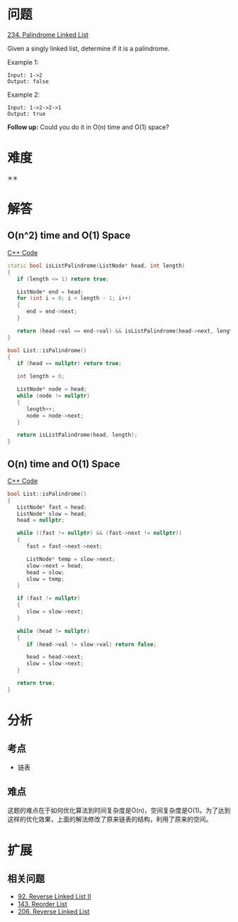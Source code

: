 # 问题
[234. Palindrome Linked List](https://leetcode.com/problems/palindrome-linked-list/)

Given a singly linked list, determine if it is a palindrome.

Example 1:
```
Input: 1->2
Output: false
```
Example 2:
```
Input: 1->2->2->1
Output: true
```
**Follow up:**
Could you do it in O(n) time and O(1) space?

# 难度
✳✳

# 解答
## O(n^2) time and O(1) Space

[C++ Code](./code/234.Palindrome-Linked-List/List.cpp)
```cpp
static bool isListPalindrome(ListNode* head, int length)
{
   if (length <= 1) return true;

   ListNode* end = head;
   for (int i = 0; i < length - 1; i++)
   {
      end = end->next;
   }

   return (head->val == end->val) && isListPalindrome(head->next, length - 2);
}

bool List::isPalindrome()
{
   if (head == nullptr) return true;

   int length = 0;

   ListNode* node = head;
   while (node != nullptr)
   {
      length++;
      node = node->next;
   }

   return isListPalindrome(head, length);
}
```

## O(n) time and O(1) Space

[C++ Code](./code/234.Palindrome-Linked-List/List.cpp)
```cpp
bool List::isPalindrome()
{
   ListNode* fast = head;
   ListNode* slow = head;
   head = nullptr;

   while ((fast != nullptr) && (fast->next != nullptr))
   {
      fast = fast->next->next;

      ListNode* temp = slow->next;
      slow->next = head;
      head = slow;
      slow = temp;
   }

   if (fast != nullptr)
   {
      slow = slow->next;
   }

   while (head != nullptr)
   {
      if (head->val != slow->val) return false;

      head = head->next;
      slow = slow->next;
   }

   return true;
}

```

# 分析
## 考点
- 链表

## 难点
这题的难点在于如何优化算法到时间复杂度是O(n)，空间复杂度是O(1)。为了达到这样的优化效果，上面的解法修改了原来链表的结构，利用了原来的空间。

# 扩展
## 相关问题
* [92. Reverse Linked List II](92.Reverse-Linked-List-II.md)
* [143. Reorder List](143.Reorder-List.md)
* [206. Reverse Linked List](206.Reverse-Linked-List.md)
